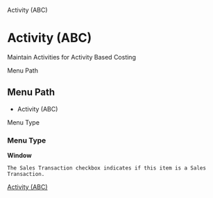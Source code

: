 
Activity (ABC)
# Activity (ABC)


Maintain Activities for Activity Based Costing

Menu Path
## Menu Path



- Activity (ABC)

Menu Type
### Menu Type

**Window**

```
The Sales Transaction checkbox indicates if this item is a Sales Transaction.
```

[Activity (ABC)](../../window-activity-abc.md)